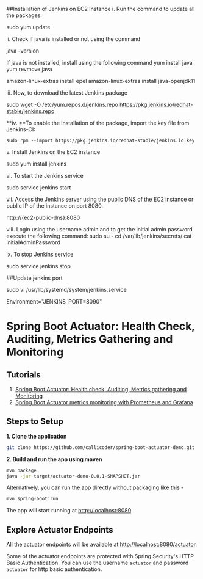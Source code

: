 ##Installation of Jenkins on EC2 Instance
i. Run the command to update all the packages.

sudo yum update

ii. Check if java is installed or not using the command

java -version

If java is not installed, install using the following command
 yum install java
 yum revmove java

amazon-linux-extras install epel 
amazon-linux-extras install java-openjdk11  


iii. Now, to download the latest Jenkins package

sudo wget -O /etc/yum.repos.d/jenkins.repo https://pkg.jenkins.io/redhat-stable/jenkins.repo


**iv. **To enable the installation of the package, import the key file from Jenkins-CI:

	sudo rpm --import https://pkg.jenkins.io/redhat-stable/jenkins.io.key

v. Install Jenkins on the EC2 instance

sudo yum install jenkins

vi. To start the Jenkins service

sudo service jenkins start

vii. Access the Jenkins server using the public DNS of the EC2 instance or public IP of the instance on port 8080.

http://{ec2-public-dns}:8080


viii. Login using the username admin and to get the initial admin password execute the following command:
sudo su -
cd /var/lib/jenkins/secrets/ 
cat initialAdminPassword

ix. To stop Jenkins service

sudo service jenkins stop


##Update jenkins port

 sudo vi /usr/lib/systemd/system/jenkins.service
 
 Environment="JENKINS_PORT=8090"
 









# Spring Boot Actuator: Health Check, Auditing, Metrics Gathering and Monitoring 

## Tutorials 

1. [Spring Boot Actuator: Health check, Auditing, Metrics gathering and Monitoring](https://www.callicoder.com/spring-boot-actuator/)
2. [Spring Boot Actuator metrics monitoring with Prometheus and Grafana](https://www.callicoder.com/spring-boot-actuator-metrics-monitoring-dashboard-prometheus-grafana/)

## Steps to Setup

**1. Clone the application**

```bash
git clone https://github.com/callicoder/spring-boot-actuator-demo.git
```

**2. Build and run the app using maven**

```bash
mvn package
java -jar target/actuator-demo-0.0.1-SNAPSHOT.jar
```

Alternatively, you can run the app directly without packaging like this -

```bash
mvn spring-boot:run
```

The app will start running at <http://localhost:8080>.

## Explore Actuator Endpoints

All the actuator endpoints will be available at <http://localhost:8080/actuator>.

Some of the actuator endpoints are protected with Spring Security's HTTP Basic Authentication. You can use the username `actuator` and password `actuator` for http basic authentication.
